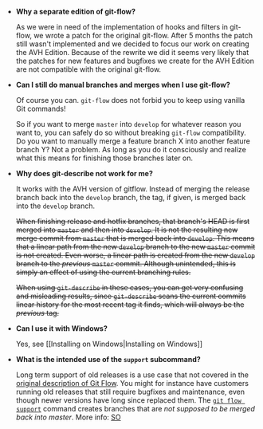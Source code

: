 * **Why a separate edition of git-flow?**

  As we were in need of the implementation of hooks and filters in git-flow, we
  wrote a patch for the original git-flow. After 5 months the patch still wasn't
  implemented and we decided to focus our work on creating the AVH Edition.
  Because of the rewrite we did it seems very likely that the patches for new
  features and bugfixes we create for the AVH Edition are not compatible with
  the original git-flow.

* **Can I still do manual branches and merges when I use git-flow?**

  Of course you can. `git-flow` does not forbid you to keep using vanilla Git
  commands!

  So if you want to merge `master` into `develop` for whatever reason you want
  to, you can safely do so without breaking `git-flow` compatibility. Do you
  want to manually merge a feature branch X into another feature branch Y? Not
  a problem. As long as you do it consciously and realize what this means for
  finishing those branches later on.

* **Why does git-describe not work for me?**

  It works with the AVH version of gitflow. Instead of merging the release
  branch back into the `develop` branch, the tag, if given, is merged back into
  the `develop` branch.

  <del>When finishing release and hotfix branches, that branch's HEAD is first
  merged into `master` and then into `develop`. It is not the resulting new
  merge commit from `master` that is merged back into `develop`. This means
  that a linear path from the new `develop` branch to the new `master` commit
  is not created. Even worse, a linear path is created from the new `develop`
  branch to the *previous* `master` commit. Although unintended, this is
  simply an effect of using the current branching rules.</del>

  <del>When using `git-describe` in these cases, you can get very confusing and
  misleading results, since `git-describe` scans the current commits linear
  history for the most recent tag it finds, which will always be the *previous*
  tag.</del>

* **Can I use it with Windows?**

  Yes, see [[Installing on Windows|Installing on Windows]]

* **What is the intended use of the `support` subcommand?**

  Long term support of old releases is a use case that not covered in the [original 
  description of Git Flow](https://nvie.com/posts/a-successful-git-branching-model/). You might for instance have customers running old releases 
  that still require bugfixes and maintenance, even though newer versions have long 
  since replaced them. The [`git flow support`](https://github.com/petervanderdoes/gitflow-avh/wiki/Reference:-git-flow-support)
  command creates branches that are _not supposed to be merged back into master_. 
  More info: [SO](https://stackoverflow.com/a/16866118/200987)

